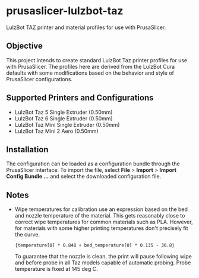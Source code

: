 # prusaslicer-lulzbot-taz
LulzBot TAZ printer and material profiles for use with PrusaSlicer.

## Objective

This project intends to create standard LulzBot Taz printer profiles for use
with PrusaSlicer. The profiles here are derived from the LulzBot Cura defaults
with some modifications based on the behavior and style of PrusaSlicer
configurations.

## Supported Printers and Configurations

  * LulzBot Taz 5 Single Extruder (0.50mm)
  * LulzBot Taz 6 Single Extruder (0.50mm)
  * LulzBot Taz Mini Single Extruder (0.50mm)
  * LulzBot Taz Mini 2 Aero (0.50mm)

## Installation

The configuration can be loaded as a configuration bundle through the
PrusaSlicer interface. To import the file, select **File** > **Import** >
**Import Config Bundle ...** and select the downloaded configuration file.

## Notes

  * Wipe temperatures for calibration use an expression based on the bed and
    nozzle temperature of the material. This gets reasonably close to correct
    wipe temperatures for common materials such as PLA. However, for materials
    with some higher printing temperatures don't precisely fit the curve.

    ```
    {temperature[0] * 0.848 + bed_temperature[0] * 0.135 - 36.8}
    ```

    To guarantee that the nozzle is clean, the print will pause following wipe
    and before probe in all Taz models capable of automatic probing. Probe
    temperature is fixed at 145 deg C.
